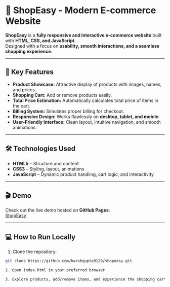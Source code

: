 # 🛒 ShopEasy - Modern E-commerce Website

**ShopEasy** is a **fully responsive and interactive e-commerce website** built with **HTML, CSS, and JavaScript**.  
Designed with a focus on **usability, smooth interactions, and a seamless shopping experience**.

---

## 🚀 Key Features
- **Product Showcase:** Attractive display of products with images, names, and prices.
- **Shopping Cart:** Add or remove products easily.
- **Total Price Estimation:** Automatically calculates total price of items in the cart.
- **Billing System:** Simulates proper billing for checkout.
- **Responsive Design:** Works flawlessly on **desktop, tablet, and mobile**.
- **User-Friendly Interface:** Clean layout, intuitive navigation, and smooth animations.

---

## 🛠 Technologies Used
- **HTML5** – Structure and content
- **CSS3** – Styling, layout, animations
- **JavaScript** – Dynamic product handling, cart logic, and interactivity

---

## 🎬 Demo
Check out the live demo hosted on **GitHub Pages**:  
[ ShopEasy ](https://harshgupta9129.github.io/shopeasy/)

---

## 💻 How to Run Locally
1. Clone the repository:
```bash
git clone https://github.com/harshgupta9129/shopeasy.git

2. Open index.html in your preferred browser.

3. Explore products, add/remove items, and experience the shopping cart features.